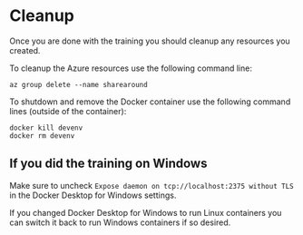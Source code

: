 # Cleanup

Once you are done with the training you should cleanup any resources you created.

To cleanup the Azure resources use the following command line:

```shell
az group delete --name sharearound
```

To shutdown and remove the Docker container use the following command lines
(outside of the container):

```shell
docker kill devenv
docker rm devenv
```

## If you did the training on Windows

Make sure to uncheck `Expose daemon on tcp://localhost:2375 without TLS`
in the Docker Desktop for Windows settings.

If you changed Docker Desktop for Windows to run Linux containers you can switch
it back to run Windows containers if so desired.
